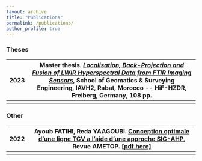 ```yaml
---
layout: archive
title: "Publications"
permalink: /publications/
author_profile: true
---
```


### Theses

|2023| Master thesis. [*Localisation, Back-Projection and Fusion of LWIR Hyperspectral Data from FTIR Imaging Sensors*](), School of Geomatics & Surveying Engineering, IAVH2, Rabat, Morocco -- HiF-HZDR, Freiberg, Germany, 108 pp.|
|-|-|
| | |

### Other

|2022| **Ayoub FATIHI**, Reda YAAGOUBI. <a href="https://ametop.ma/revue-22-edition/#dearflip-df_6209/85/" target="\blank">Conception optimale d’une ligne TGV a l’aide d’une approche SIG-AHP</a>, Revue AMETOP. [[pdf here]](../files/conception-lgv-ametop-fatihi2022.pdf) |
|-|-|
| | |
